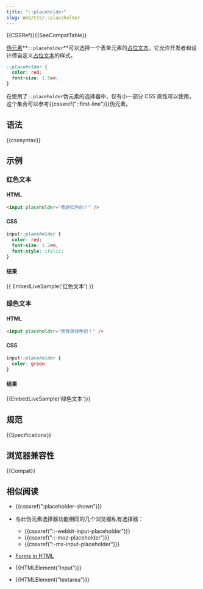 ```yaml
---
title: "::placeholder"
slug: Web/CSS/::placeholder
---
```


{{CSSRef}}{{SeeCompatTable}}

[伪元素](/zh-CN/docs/Web/CSS/Pseudo-elements)**`::placeholder`**可以选择一个表单元素的[占位文本](/zh-CN/docs/Web/HTML/Forms_in_HTML#The_placeholder_attribute)，它允许开发者和设计师自定义[占位文本](/zh-CN/docs/Web/HTML/Forms_in_HTML#The_placeholder_attribute)的样式。

```css
::placeholder {
  color: red;
  font-size: 1.5em;
}
```

在使用了`::placeholder`伪元素的选择器中，仅有小一部分 CSS 属性可以使用，这个集合可以参考{{cssxref("::first-line")}}伪元素。

## 语法

{{csssyntax}}

## 示例

### 红色文本

#### HTML

```html
<input placeholder="我是红色的！" />
```

#### CSS

```css
input::placeholder {
  color: red;
  font-size: 1.2em;
  font-style: italic;
}
```

#### 结果

{{ EmbedLiveSample('红色文本') }}

### 绿色文本

#### HTML

```html
<input placeholder="而我是绿色的！" />
```

#### CSS

```css
input::placeholder {
  color: green;
}
```

#### 结果

{{EmbedLiveSample('绿色文本')}}

## 规范

{{Specifications}}

## 浏览器兼容性

{{Compat}}

## 相似阅读

- {{cssxref(":placeholder-shown")}}
- 与此伪元素选择器功能相同的几个浏览器私有选择器：

  - {{cssxref("::-webkit-input-placeholder")}}
  - {{cssxref("::-moz-placeholder")}}
  - {{cssxref(":-ms-input-placeholder")}}

- [Forms in HTML](/zh-CN/docs/Web/HTML/Forms_in_HTML)
- {{HTMLElement("input")}}
- {{HTMLElement("textarea")}}
